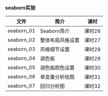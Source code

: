 ### seaborn实验

|文件|简介|课时|
|---|---|---|
|seaborn_01|Seaborn简介|课时26|
|seaborn_02|整体布局风格设置|课时27|
|seaborn_03|风格细节设置|课时28|
|seaborn_04|调色板|课时29|
|seaborn_05|调色板颜色设置|课时30|
|seaborn_06|单变量分析绘图|课时31|
|seaborn_07|回归分析图|课时32|